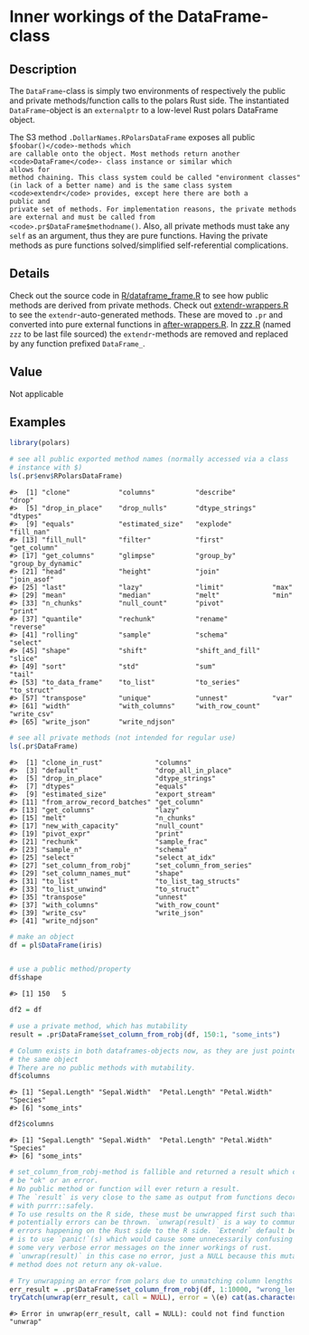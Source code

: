 
# Inner workings of the DataFrame-class

## Description

The <code>DataFrame</code>-class is simply two environments of
respectively the public and private methods/function calls to the polars
Rust side. The instantiated <code>DataFrame</code>-object is an
<code>externalptr</code> to a low-level Rust polars DataFrame object.

The S3 method <code>.DollarNames.RPolarsDataFrame</code> exposes all
public <code style="white-space: pre;">$foobar()</code>-methods which
are callable onto the object. Most methods return another
<code>DataFrame</code>- class instance or similar which allows for
method chaining. This class system could be called "environment classes"
(in lack of a better name) and is the same class system
<code>extendr</code> provides, except here there are both a public and
private set of methods. For implementation reasons, the private methods
are external and must be called from
<code>.pr$DataFrame$methodname()</code>. Also, all private methods must
take any <code>self</code> as an argument, thus they are pure functions.
Having the private methods as pure functions solved/simplified
self-referential complications.

## Details

Check out the source code in
<a href="https://github.com/pola-rs/r-polars/blob/main/R/dataframe__frame.R">R/dataframe_frame.R</a>
to see how public methods are derived from private methods. Check out
<a href="https://github.com/pola-rs/r-polars/blob/main/R/extendr-wrappers.R">extendr-wrappers.R</a>
to see the <code>extendr</code>-auto-generated methods. These are moved
to <code>.pr</code> and converted into pure external functions in
<a href="https://github.com/pola-rs/r-polars/blob/main/R/after-wrappers.R">after-wrappers.R</a>.
In
<a href="https://github.com/pola-rs/r-polars/blob/main/R/zzz.R">zzz.R</a>
(named <code>zzz</code> to be last file sourced) the
<code>extendr</code>-methods are removed and replaced by any function
prefixed <code>DataFrame\_</code>.

## Value

Not applicable

## Examples

``` r
library(polars)

# see all public exported method names (normally accessed via a class
# instance with $)
ls(.pr$env$RPolarsDataFrame)
```

    #>  [1] "clone"            "columns"          "describe"         "drop"            
    #>  [5] "drop_in_place"    "drop_nulls"       "dtype_strings"    "dtypes"          
    #>  [9] "equals"           "estimated_size"   "explode"          "fill_nan"        
    #> [13] "fill_null"        "filter"           "first"            "get_column"      
    #> [17] "get_columns"      "glimpse"          "group_by"         "group_by_dynamic"
    #> [21] "head"             "height"           "join"             "join_asof"       
    #> [25] "last"             "lazy"             "limit"            "max"             
    #> [29] "mean"             "median"           "melt"             "min"             
    #> [33] "n_chunks"         "null_count"       "pivot"            "print"           
    #> [37] "quantile"         "rechunk"          "rename"           "reverse"         
    #> [41] "rolling"          "sample"           "schema"           "select"          
    #> [45] "shape"            "shift"            "shift_and_fill"   "slice"           
    #> [49] "sort"             "std"              "sum"              "tail"            
    #> [53] "to_data_frame"    "to_list"          "to_series"        "to_struct"       
    #> [57] "transpose"        "unique"           "unnest"           "var"             
    #> [61] "width"            "with_columns"     "with_row_count"   "write_csv"       
    #> [65] "write_json"       "write_ndjson"

``` r
# see all private methods (not intended for regular use)
ls(.pr$DataFrame)
```

    #>  [1] "clone_in_rust"             "columns"                  
    #>  [3] "default"                   "drop_all_in_place"        
    #>  [5] "drop_in_place"             "dtype_strings"            
    #>  [7] "dtypes"                    "equals"                   
    #>  [9] "estimated_size"            "export_stream"            
    #> [11] "from_arrow_record_batches" "get_column"               
    #> [13] "get_columns"               "lazy"                     
    #> [15] "melt"                      "n_chunks"                 
    #> [17] "new_with_capacity"         "null_count"               
    #> [19] "pivot_expr"                "print"                    
    #> [21] "rechunk"                   "sample_frac"              
    #> [23] "sample_n"                  "schema"                   
    #> [25] "select"                    "select_at_idx"            
    #> [27] "set_column_from_robj"      "set_column_from_series"   
    #> [29] "set_column_names_mut"      "shape"                    
    #> [31] "to_list"                   "to_list_tag_structs"      
    #> [33] "to_list_unwind"            "to_struct"                
    #> [35] "transpose"                 "unnest"                   
    #> [37] "with_columns"              "with_row_count"           
    #> [39] "write_csv"                 "write_json"               
    #> [41] "write_ndjson"

``` r
# make an object
df = pl$DataFrame(iris)


# use a public method/property
df$shape
```

    #> [1] 150   5

``` r
df2 = df

# use a private method, which has mutability
result = .pr$DataFrame$set_column_from_robj(df, 150:1, "some_ints")

# Column exists in both dataframes-objects now, as they are just pointers to
# the same object
# There are no public methods with mutability.
df$columns
```

    #> [1] "Sepal.Length" "Sepal.Width"  "Petal.Length" "Petal.Width"  "Species"     
    #> [6] "some_ints"

``` r
df2$columns
```

    #> [1] "Sepal.Length" "Sepal.Width"  "Petal.Length" "Petal.Width"  "Species"     
    #> [6] "some_ints"

``` r
# set_column_from_robj-method is fallible and returned a result which could
# be "ok" or an error.
# No public method or function will ever return a result.
# The `result` is very close to the same as output from functions decorated
# with purrr::safely.
# To use results on the R side, these must be unwrapped first such that
# potentially errors can be thrown. `unwrap(result)` is a way to communicate
# errors happening on the Rust side to the R side. `Extendr` default behavior
# is to use `panic!`(s) which would cause some unnecessarily confusing and
# some very verbose error messages on the inner workings of rust.
# `unwrap(result)` in this case no error, just a NULL because this mutable
# method does not return any ok-value.

# Try unwrapping an error from polars due to unmatching column lengths
err_result = .pr$DataFrame$set_column_from_robj(df, 1:10000, "wrong_length")
tryCatch(unwrap(err_result, call = NULL), error = \(e) cat(as.character(e)))
```

    #> Error in unwrap(err_result, call = NULL): could not find function "unwrap"
